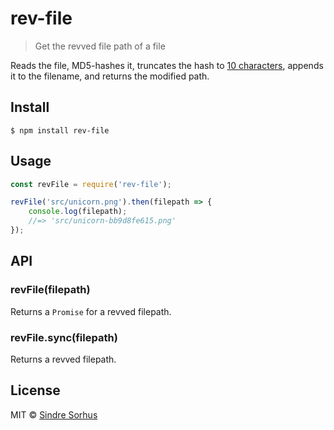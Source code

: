 # rev-file

> Get the revved file path of a file

Reads the file, MD5-hashes it, truncates the hash to [10 characters](https://github.com/sindresorhus/rev-hash), appends it to the filename, and returns the modified path.


## Install

```
$ npm install rev-file
```


## Usage

```js
const revFile = require('rev-file');

revFile('src/unicorn.png').then(filepath => {
	console.log(filepath);
	//=> 'src/unicorn-bb9d8fe615.png'
});
```


## API

### revFile(filepath)

Returns a `Promise` for a revved filepath.

### revFile.sync(filepath)

Returns a revved filepath.


## License

MIT © [Sindre Sorhus](https://sindresorhus.com)
